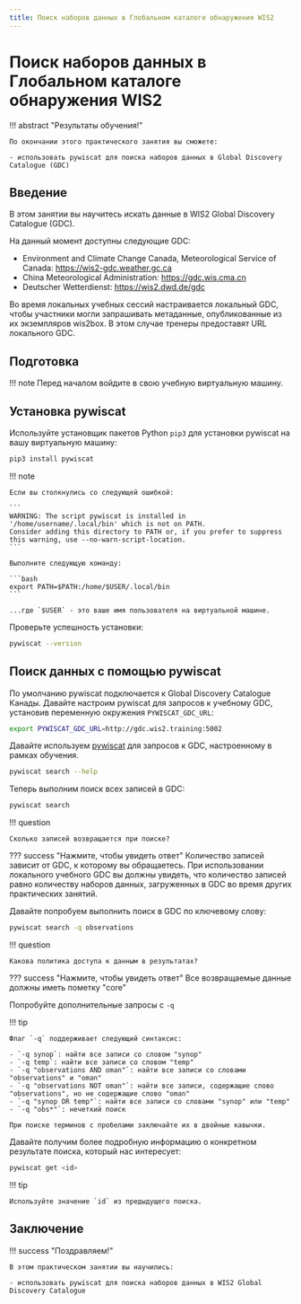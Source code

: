 ```yaml
---
title: Поиск наборов данных в Глобальном каталоге обнаружения WIS2
---
```


# Поиск наборов данных в Глобальном каталоге обнаружения WIS2

!!! abstract "Результаты обучения!"

    По окончании этого практического занятия вы сможете:

    - использовать pywiscat для поиска наборов данных в Global Discovery Catalogue (GDC)

## Введение

В этом занятии вы научитесь искать данные в WIS2 Global Discovery Catalogue (GDC).

На данный момент доступны следующие GDC:

- Environment and Climate Change Canada, Meteorological Service of Canada: <https://wis2-gdc.weather.gc.ca>
- China Meteorological Administration: <https://gdc.wis.cma.cn>
- Deutscher Wetterdienst: <https://wis2.dwd.de/gdc>

Во время локальных учебных сессий настраивается локальный GDC, чтобы участники могли запрашивать метаданные, опубликованные из их экземпляров wis2box. В этом случае тренеры предоставят URL локального GDC.

## Подготовка

!!! note
    Перед началом войдите в свою учебную виртуальную машину.

## Установка pywiscat

Используйте установщик пакетов Python `pip3` для установки pywiscat на вашу виртуальную машину:
```bash
pip3 install pywiscat
```

!!! note

    Если вы столкнулись со следующей ошибкой:

    ```
    WARNING: The script pywiscat is installed in '/home/username/.local/bin' which is not on PATH.
    Consider adding this directory to PATH or, if you prefer to suppress this warning, use --no-warn-script-location.
    ```

    Выполните следующую команду:

    ```bash
    export PATH=$PATH:/home/$USER/.local/bin
    ```

    ...где `$USER` - это ваше имя пользователя на виртуальной машине.

Проверьте успешность установки:

```bash
pywiscat --version
```

## Поиск данных с помощью pywiscat

По умолчанию pywiscat подключается к Global Discovery Catalogue Канады. Давайте настроим pywiscat для запросов к учебному GDC, установив переменную окружения `PYWISCAT_GDC_URL`:

```bash
export PYWISCAT_GDC_URL=http://gdc.wis2.training:5002
```

Давайте используем [pywiscat](https://github.com/wmo-im/pywiscat) для запросов к GDC, настроенному в рамках обучения.

```bash
pywiscat search --help
```

Теперь выполним поиск всех записей в GDC:

```bash
pywiscat search
```

!!! question

    Сколько записей возвращается при поиске?

??? success "Нажмите, чтобы увидеть ответ"
    Количество записей зависит от GDC, к которому вы обращаетесь. При использовании локального учебного GDC вы должны увидеть, что количество записей равно количеству наборов данных, загруженных в GDC во время других практических занятий.

Давайте попробуем выполнить поиск в GDC по ключевому слову:

```bash
pywiscat search -q observations
```

!!! question

    Какова политика доступа к данным в результатах?

??? success "Нажмите, чтобы увидеть ответ"
    Все возвращаемые данные должны иметь пометку "core"

Попробуйте дополнительные запросы с `-q`

!!! tip

    Флаг `-q` поддерживает следующий синтаксис:

    - `-q synop`: найти все записи со словом "synop"
    - `-q temp`: найти все записи со словом "temp"
    - `-q "observations AND oman"`: найти все записи со словами "observations" и "oman"
    - `-q "observations NOT oman"`: найти все записи, содержащие слово "observations", но не содержащие слово "oman"
    - `-q "synop OR temp"`: найти все записи со словами "synop" или "temp"
    - `-q "obs*"`: нечеткий поиск

    При поиске терминов с пробелами заключайте их в двойные кавычки.

Давайте получим более подробную информацию о конкретном результате поиска, который нас интересует:

```bash
pywiscat get <id>
```

!!! tip

    Используйте значение `id` из предыдущего поиска.


## Заключение

!!! success "Поздравляем!"

    В этом практическом занятии вы научились:

    - использовать pywiscat для поиска наборов данных в WIS2 Global Discovery Catalogue